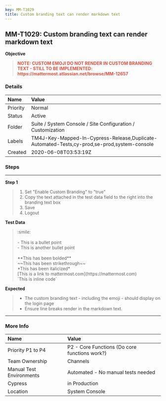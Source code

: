 ```yaml
---
key: MM-T1029
title: Custom branding text can render markdown text
---
```


## MM-T1029: Custom branding text can render markdown text

**Objective**

> <article><strong><span style="color: rgb(226, 80, 65);">NOTE: CUSTOM EMOJI DO NOT RENDER IN CUSTOM BRANDING TEXT - STILL TO BE IMPLEMENTED: https://mattermost.atlassian.net/browse/MM-12657 </span></strong></article>

### Details

| Name     | Value                                                                                       |
| :------- | :------------------------------------------------------------------------------------------ |
| Priority | Normal                                                                                      |
| Status   | Active                                                                                      |
| Folder   | Suite / System Console / Site Configuration / Customization                                 |
| Labels   | TM4J-Key-Mapped-In-Cypress-Release,Duplicate-Automated-Tests,cy-prod,se-prod,system-console |
| Created  | 2020-06-08T03:53:19Z                                                                        |

### Steps

<hr/>

**Step 1**

> <article><ol><li>Set "Enable Custom Branding" to "true"</li><li>Copy the text attached in the test data field to the right into the branding text box</li><li>Save</li><li>Logout</li></ol></article>

**Test Data**

> <article>:smile:<br><br>- This is a bullet point<br>- This is another bullet point<br><br>**This has been bolded**<br>~~This has been strikethrough~~<br>*This has been italicized*<br>[This is a link to mattermost.com](https://mattermost.com)<br>`This is inline code`</article>

**Expected**

> <article><ul><li>The custom branding text - including the emoji - should display on the login page</li><li>Ensure line breaks render in the markdown text.</li></ul></article>

<hr/>

### More Info

| Name                     | Value                                         |
| :----------------------- | :-------------------------------------------- |
| Priority P1 to P4        | P2 - Core Functions (Do core functions work?) |
| Team Ownership           | Channels                                      |
| Manual Test Environments | Automated - No manual tests needed            |
| Cypress                  | in Production                                 |
| Location                 | System Console                                |
